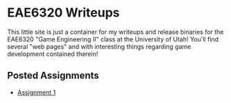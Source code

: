 # EAE6320 Writeups

This little site is just a container for my writeups and release binaries for the EAE6320 "Game Engineering II" class at the University of Utah!  You'll find several "web pages" and with interesting things regarding game development contained therein!

## Posted Assignments
* [Assignment 1](/Assignment1)
